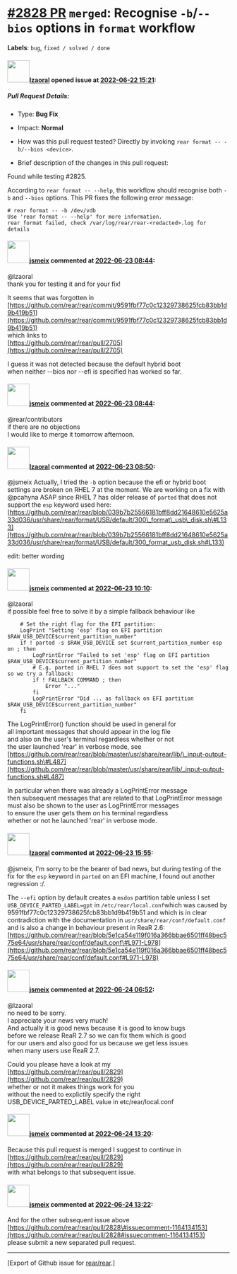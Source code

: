 [\#2828 PR](https://github.com/rear/rear/pull/2828) `merged`: Recognise `-b`/`--bios` options in `format` workflow
==================================================================================================================

**Labels**: `bug`, `fixed / solved / done`

#### <img src="https://avatars.githubusercontent.com/u/48823770?v=4" width="50">[lzaoral](https://github.com/lzaoral) opened issue at [2022-06-22 15:21](https://github.com/rear/rear/pull/2828):

##### Pull Request Details:

-   Type: **Bug Fix**

-   Impact: **Normal**

-   How was this pull request tested? Directly by invoking
    `rear format -- -b/--bios <device>`.

-   Brief description of the changes in this pull request:

Found while testing \#2825.

According to `rear format -- --help`, this workflow should recognise
both `-b` and `--bios` options. This PR fixes the following error
message:

    # rear format -- -b /dev/vdb
    Use 'rear format -- --help' for more information.
    rear format failed, check /var/log/rear/rear-<redacted>.log for details

#### <img src="https://avatars.githubusercontent.com/u/1788608?u=925fc54e2ce01551392622446ece427f51e2f0ce&v=4" width="50">[jsmeix](https://github.com/jsmeix) commented at [2022-06-23 08:44](https://github.com/rear/rear/pull/2828#issuecomment-1164127411):

@lzaoral  
thank you for testing it and for your fix!

It seems that was forgotten in  
[https://github.com/rear/rear/commit/9591fbf77c0c12329738625fcb83bb1d9b419b51](https://github.com/rear/rear/commit/9591fbf77c0c12329738625fcb83bb1d9b419b51)  
which links to  
[https://github.com/rear/rear/pull/2705](https://github.com/rear/rear/pull/2705)

I guess it was not detected because the default hybrid boot  
when neither --bios nor --efi is specified has worked so far.

#### <img src="https://avatars.githubusercontent.com/u/1788608?u=925fc54e2ce01551392622446ece427f51e2f0ce&v=4" width="50">[jsmeix](https://github.com/jsmeix) commented at [2022-06-23 08:44](https://github.com/rear/rear/pull/2828#issuecomment-1164128159):

@rear/contributors  
if there are no objections  
I would like to merge it tomorrow afternoon.

#### <img src="https://avatars.githubusercontent.com/u/48823770?v=4" width="50">[lzaoral](https://github.com/lzaoral) commented at [2022-06-23 08:50](https://github.com/rear/rear/pull/2828#issuecomment-1164134153):

@jsmeix Actually, I tried the `-b` option because the efi or hybrid boot
settings are broken on RHEL 7 at the moment. We are working on a fix
with @pcahyna ASAP since RHEL 7 has older release of `parted` that does
not support the `esp` keyword used here:
[https://github.com/rear/rear/blob/039b7b25566181bff8dd21648610e5625a33d036/usr/share/rear/format/USB/default/300\_format\_usb\_disk.sh\#L133](https://github.com/rear/rear/blob/039b7b25566181bff8dd21648610e5625a33d036/usr/share/rear/format/USB/default/300_format_usb_disk.sh#L133)

edit: better wording

#### <img src="https://avatars.githubusercontent.com/u/1788608?u=925fc54e2ce01551392622446ece427f51e2f0ce&v=4" width="50">[jsmeix](https://github.com/jsmeix) commented at [2022-06-23 10:10](https://github.com/rear/rear/pull/2828#issuecomment-1164225761):

@lzaoral  
if possible feel free to solve it by a simple fallback behaviour like

        # Set the right flag for the EFI partition:
        LogPrint "Setting 'esp' flag on EFI partition $RAW_USB_DEVICE$current_partition_number"
        if ! parted -s $RAW_USB_DEVICE set $current_partition_number esp on ; then
            LogPrintError "Failed to set 'esp' flag on EFI partition $RAW_USB_DEVICE$current_partition_number"
            # E.g. parted in RHEL 7 does not support to set the 'esp' flag so we try a fallback:
            if ! FALLBACK COMMAND ; then
                Error "..."
            fi
            LogPrintError "Did ... as fallback on EFI partition $RAW_USB_DEVICE$current_partition_number"
        fi

The LogPrintError() function should be used in general for  
all important messages that should appear in the log file  
and also on the user's terminal regardless whether or not  
the user launched 'rear' in verbose mode, see  
[https://github.com/rear/rear/blob/master/usr/share/rear/lib/\_input-output-functions.sh\#L487](https://github.com/rear/rear/blob/master/usr/share/rear/lib/_input-output-functions.sh#L487)

In particular when there was already a LogPrintError message  
then subsequent messages that are related to that LogPrintError
message  
must also be shown to the user as LogPrintError messages  
to ensure the user gets them on his terminal regardless  
whether or not he launched 'rear' in verbose mode.

#### <img src="https://avatars.githubusercontent.com/u/48823770?v=4" width="50">[lzaoral](https://github.com/lzaoral) commented at [2022-06-23 15:55](https://github.com/rear/rear/pull/2828#issuecomment-1164590100):

@jsmeix, I'm sorry to be the bearer of bad news, but during testing of
the fix for the `esp` keyword in `parted` on an EFI machine, I found out
another regression :/.

The `--efi` option by default creates a `msdos` partition table unless I
set `USB_DEVICE_PARTED_LABEL=gpt` in `/etc/rear/local.conf`which was
caused by 9591fbf77c0c12329738625fcb83bb1d9b419b51 and which is in clear
contradiction with the documentation in
`usr/share/rear/conf/default.conf` and is also a change in behaviour
present in ReaR 2.6:
[https://github.com/rear/rear/blob/5e1ca54e119f016a366bbae6501ff48bec575e64/usr/share/rear/conf/default.conf\#L971-L978](https://github.com/rear/rear/blob/5e1ca54e119f016a366bbae6501ff48bec575e64/usr/share/rear/conf/default.conf#L971-L978)

#### <img src="https://avatars.githubusercontent.com/u/1788608?u=925fc54e2ce01551392622446ece427f51e2f0ce&v=4" width="50">[jsmeix](https://github.com/jsmeix) commented at [2022-06-24 06:52](https://github.com/rear/rear/pull/2828#issuecomment-1165261062):

@lzaoral  
no need to be sorry.  
I appreciate your news very much!  
And actually it is good news because it is good to know bugs  
before we release ReaR 2.7 so we can fix them which is good  
for our users and also good for us because we get less issues  
when many users use ReaR 2.7.

Could you please have a look at my  
[https://github.com/rear/rear/pull/2829](https://github.com/rear/rear/pull/2829)  
whether or not it makes things work for you  
without the need to explictily specify the right  
USB\_DEVICE\_PARTED\_LABEL value in etc/rear/local.conf

#### <img src="https://avatars.githubusercontent.com/u/1788608?u=925fc54e2ce01551392622446ece427f51e2f0ce&v=4" width="50">[jsmeix](https://github.com/jsmeix) commented at [2022-06-24 13:20](https://github.com/rear/rear/pull/2828#issuecomment-1165569194):

Because this pull request is merged I suggest to continue in  
[https://github.com/rear/rear/pull/2829](https://github.com/rear/rear/pull/2829)  
with what belongs to that subsequent issue.

#### <img src="https://avatars.githubusercontent.com/u/1788608?u=925fc54e2ce01551392622446ece427f51e2f0ce&v=4" width="50">[jsmeix](https://github.com/jsmeix) commented at [2022-06-24 13:22](https://github.com/rear/rear/pull/2828#issuecomment-1165570558):

And for the other subsequent issue above  
[https://github.com/rear/rear/pull/2828\#issuecomment-1164134153](https://github.com/rear/rear/pull/2828#issuecomment-1164134153)  
please submit a new separated pull request.

------------------------------------------------------------------------

\[Export of Github issue for
[rear/rear](https://github.com/rear/rear).\]
